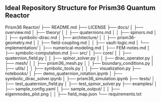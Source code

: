 ## Ideal Repository Structure for Prism36 Quantum Reactor

Prism36 Reactor/
├── README.md
├── LICENSE
├── docs/
│   ├── overview.md
│   ├── theory/
│   │   ├── quaternions.md
│   │   ├── spinors.md
│   │   ├── symbolic-dirac.md
│   ├── architecture/
│   │   ├── prism36-geometry.md
│   │   ├── field-coupling.md
│   │   ├── vault-logic.md
│   └── implementation/
│       ├── numerical-modeling.md
│       ├── FEM-notes.md
│       ├── symbolic-computation.md
├── src/
│   ├── core/
│   │   ├── quaternion_field.py
│   │   ├── spinor_solver.py
│   │   ├── dirac_operator.py
│   ├── mesh/
│   │   ├── prism36_mesh.py
│   │   ├── boundary_conditions.py
│   ├── utils/
│   │   ├── symbolic_tools.py
│   │   ├── visualization.py
├── notebooks/
│   ├── demo_quaternion_rotation.ipynb
│   ├── symbolic_dirac_solver.ipynb
│   ├── prism36_simulation.ipynb
├── tests/
│   ├── test_quaternion_field.py
│   ├── test_spinor_solver.py
├── examples/
│   ├── sample_config.yaml
│   ├── sample_output/
│   │   ├── eigenmodes_plot.png
│   │   ├── field_map.json
└── requirements.txt
